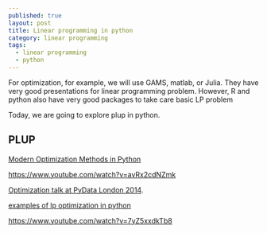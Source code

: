 ```yaml
---
published: true
layout: post
title: Linear programming in python
category: linear programming
tags:
  - linear programming
  - python
---
```

For optimization, for example, we will use GAMS, matlab, or Julia. They have very good presentations for linear programming problem. However, R and python also have very good packages to take care basic LP problem

Today, we are going to explore plup in python.


## PLUP


[Modern Optimization Methods in Python](https://github.com/mmckerns/tutmom)

https://www.youtube.com/watch?v=avRx2cdNZmk

[Optimization talk at PyData London 2014](https://benmoran.wordpress.com/2014/04/28/optimization-talk-at-pydata-london-2014/). 


[examples of lp optimization in python](https://github.com/AnnaNican/optimizers)

https://www.youtube.com/watch?v=7yZ5xxdkTb8
